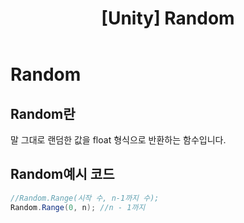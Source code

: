 ﻿---
layout: single
title: "[Unity] Random"
categories: Programming
tag: [Unity,C#]
author_profile: false
---

# Random

## Random란
말 그대로 랜덤한 값을 float 형식으로 반환하는 함수입니다.


## Random예시 코드

```c#
//Random.Range(시작 수, n-1까지 수);
Random.Range(0, n); //n - 1까지
```
